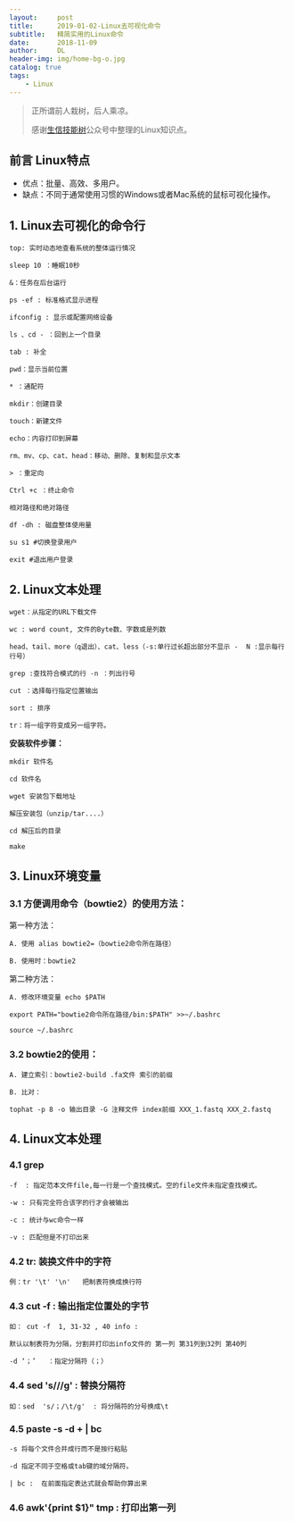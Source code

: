 ```yaml
---
layout:     post
title:      2019-01-02-Linux去可视化命令
subtitle:   精简实用的Linux命令
date:       2018-11-09
author:     DL
header-img: img/home-bg-o.jpg
catalog: true
tags:
    - Linux
---
```

> 正所谓前人栽树，后人乘凉。
> 
> 感谢[生信技能树](http://www.biotrainee.com/)公众号中整理的Linux知识点。

## 前言 Linux特点

- 优点：批量、高效、多用户。
- 缺点：不同于通常使用习惯的Windows或者Mac系统的鼠标可视化操作。

## 1. Linux去可视化的命令行


	top: 实时动态地查看系统的整体运行情况

	sleep 10 ：睡眠10秒

	&：任务在后台运行

	ps -ef : 标准格式显示进程

	ifconfig : 显示或配置网络设备

	ls 、cd - ：回到上一个目录

	tab : 补全

	pwd：显示当前位置
	
	* ：通配符

	mkdir：创建目录
	
	touch：新建文件

	echo：内容打印到屏幕

	rm、mv、cp、cat、head：移动、删除、复制和显示文本

	> ：重定向

	Ctrl +c ：终止命令

	相对路径和绝对路径

	df -dh : 磁盘整体使用量

	su s1 #切换登录用户

	exit #退出用户登录

## 2. Linux文本处理

	wget：从指定的URL下载文件

	wc : word count, 文件的Byte数、字数或是列数

	head、tail、more（q退出）、cat、less（-s:单行过长超出部分不显示 -  N :显示每行行号）

	grep :查找符合模式的行 -n ：列出行号

	cut ：选择每行指定位置输出   

	sort : 排序   

	tr：将一组字符变成另一组字符。

**安装软件步骤：**

	mkdir 软件名

	cd 软件名

	wget 安装包下载地址

	解压安装包（unzip/tar....）

	cd 解压后的目录

	make

## 3. Linux环境变量

### 3.1 方便调用命令（bowtie2）的使用方法：

第一种方法：

	A. 使用 alias bowtie2=（bowtie2命令所在路径）  

	B. 使用时：bowtie2

第二种方法： 
	
	A. 修改环境变量 echo $PATH

	export PATH="bowtie2命令所在路径/bin:$PATH" >>~/.bashrc 

	source ~/.bashrc 

### 3.2 bowtie2的使用：

	A. 建立索引：bowtie2-build .fa文件 索引的前缀

	B. 比对：

	tophat -p 8 -o 输出目录 -G 注释文件 index前缀 XXX_1.fastq XXX_2.fastq

## 4. Linux文本处理

### 4.1 grep

    -f  : 指定范本文件file,每一行是一个查找模式。空的file文件未指定查找模式。

    -w : 只有完全符合该字的行才会被输出

    -c : 统计与wc命令一样

    -v : 匹配但是不打印出来



### 4.2 tr: 装换文件中的字符

    例：tr '\t' '\n'   把制表符换成换行符

### 4.3 cut -f  : 输出指定位置处的字节

    如： cut -f  1, 31-32 , 40 info : 

    默认以制表符为分隔，分割并打印出info文件的 第一列 第31列到32列 第40列

    -d ‘；’   ：指定分隔符（；）

### 4.4 sed  's///g'   : 替换分隔符

    如：sed  's/；/\t/g'  : 将分隔符的分号换成\t

### 4.5 paste  -s  -d  + | bc

	-s 将每个文件合并成行而不是按行粘贴

	-d 指定不同于空格或tab键的域分隔符。

    | bc :  在前面指定表达式就会帮助你算出来

### 4.6 awk'{print $1}" tmp  : 打印出第一列